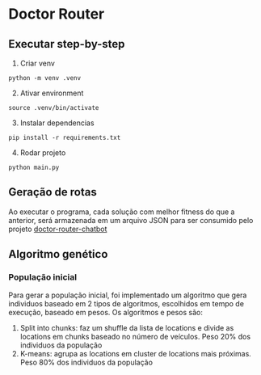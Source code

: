 # Doctor Router

## Executar step-by-step

1. Criar venv
```
python -m venv .venv
```

2. Ativar environment
```
source .venv/bin/activate
```

3. Instalar dependencias
```
pip install -r requirements.txt
```

4. Rodar projeto
```
python main.py
```

## Geração de rotas
Ao executar o programa, cada solução com melhor fitness do que a anterior, será armazenada em um arquivo JSON para ser 
consumido pelo projeto [doctor-router-chatbot](https://github.com/uiradias/fiap-monorepo/tree/main/doctor-router-chatbot)

## Algoritmo genético
### População inicial
Para gerar a população inicial, foi implementado um algoritmo que gera individuos baseado em 2 tipos de algoritmos, 
escolhidos em tempo de execução, baseado em pesos. Os algoritmos e pesos são:

1. Split into chunks: faz um shuffle da lista de locations e divide as locations em chunks baseado no número de veículos. 
Peso 20% dos individuos da população
2. K-means: agrupa as locations em cluster de locations mais próximas. Peso 80% dos individuos da população